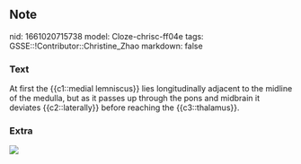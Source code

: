 ## Note
nid: 1661020715738
model: Cloze-chrisc-ff04e
tags: GSSE::!Contributor::Christine_Zhao
markdown: false

### Text
<div>
  <div>
    <div>
      At first the {{c1::medial lemniscus}} lies longitudinally
      adjacent to the midline of the medulla, but as it passes up
      through the pons and midbrain it deviates {{c2::laterally}}
      before reaching the {{c3::thalamus}}.
    </div>
  </div>
</div>

### Extra
<img src="2c14438e-3265-49cb-9443-8e326579cb13.jpg">
